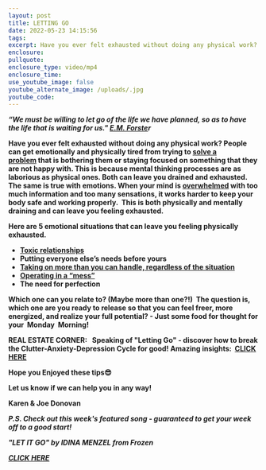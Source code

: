 ```yaml
---
layout: post
title: LETTING GO
date: 2022-05-23 14:15:56
tags:
excerpt: Have you ever felt exhausted without doing any physical work?
enclosure:
pullquote:
enclosure_type: video/mp4
enclosure_time:
use_youtube_image: false
youtube_alternate_image: /uploads/.jpg
youtube_code:
---
```

***“We must be willing to let go of the life we have planned, so as to have the life that is waiting for us."&nbsp;[E.M. Forste](https://en.wikipedia.org/wiki/E._M._Forster)r***

**Have you ever felt exhausted without doing any physical work? People can get emotionally and physically tired from trying to&nbsp;[solve a problem](https://www.positivityblog.com/how-to-solve-a-problem-6-quick-and-powerful-tips/)&nbsp;that is bothering them or staying focused on something that they are not happy with. This is because mental thinking processes are as laborious as physical ones. Both can leave you drained and exhausted.&nbsp; The same is true with emotions. When your mind is&nbsp;[overwhelmed](https://www.bing.com/search?q=overwhelmed&amp;cvid=d0ff8e24bc71463681c4ff5863e843e6&amp;aqs=edge..69i57j69i64.4559j0j1&amp;pglt=131&amp;FORM=ANNTA1&amp;PC=U531)&nbsp;with too much information and too many sensations, it works harder to keep your body safe and working properly.&nbsp; This is both physically and mentally draining and can leave you feeling exhausted.**

**Here are 5 emotional situations that can leave you feeling physically exhausted.**

* **[Toxic relationships](https://www.verywellmind.com/toxic-relationships-4174665)**
* **Putting everyone else’s needs before yours**
* **[Taking on more than you can handle, regardless of the situation](https://youtu.be/CpdVMs818AE)**
* **[Operating in a “mess”](https://youtu.be/0mCr5tqtiMg)**
* **The need for perfection**

**Which one can you relate to? (Maybe more than one?\!)&nbsp; The question is, which one are you ready to release so that you can feel freer, more energized, and realize your full potential? - Just some food for thought for your&nbsp; Monday&nbsp; Morning\!&nbsp;**

**REAL ESTATE CORNER: &nbsp; Speaking of "Letting Go" - discover how to break the Clutter-Anxiety-Depression Cycle for good\! Amazing insights: &nbsp;[CLICK HERE](https://nourishingminimalism.com/clutter-depression-and-anxiety-a-vicious-cycle/)&nbsp;**

**Hope you Enjoyed these tips😎**

**Let us know if we can help you in any way\!&nbsp;**

**Karen & Joe Donovan&nbsp;**

***P.S. Check out this week's featured song - guaranteed to get your week off to a good start\! &nbsp;***

***"LET IT GO" by IDINA MENZEL from Frozen***

***[CLICK HERE](https://youtu.be/YVVTZgwYwVo)***

